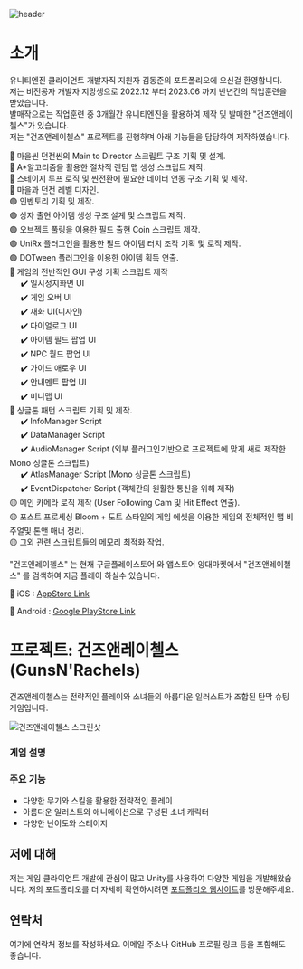 ![header](https://capsule-render.vercel.app/api?type=waving&color=gradient&height=250&section=header&text=UnityEngine3D%20클라이언트%20개발자%20김동준%20포트폴리오&fontSize=35)
<br>
# 소개

유니티엔진 클라이언트 개발자직 지원자 김동준의 포트폴리오에 오신걸 환영합니다.<br>
저는 비전공자 개발자 지망생으로 2022.12 부터 2023.06 까지 반년간의 직업훈련을 받았습니다.<br>
발매작으로는 직업훈련 중 3개월간 유니티엔진을 활용하여 제작 및 발매한 "건즈앤레이첼스"가 있습니다.<br>
저는 "건즈앤레이첼스" 프로젝트를 진행하며 아래 기능들을 담당하여 제작하였습니다.<br>

:red_circle: 마을씬 던전씬의 Main to Director 스크립트 구조 기획 및 설계.<br>
:red_circle: A*알고리즘을 활용한 절차적 랜덤 맵 생성 스크립트 제작.<br>
:red_circle: 스테이지 루프 로직 및 씬전환에 필요한 데이터 연동 구조 기획 및 제작.<br>
:red_circle: 마을과 던전 레벨 디자인.<br>
:green_circle: 인벤토리 기획 및 제작.<br>
:green_circle: 상자 출현 아이템 생성 구조 설계 및 스크립트 제작.<br>
:green_circle: 오브젝트 풀링을 이용한 필드 출현 Coin 스크립트 제작.<br>
:green_circle: UniRx 플러그인을 활용한 필드 아이템 터치 조작 기획 및 로직 제작.<br>
:green_circle: DOTween 플러그인을 이용한 아이템 획득 연출.<br>
:large_blue_circle: 게임의 전반적인 GUI 구성 기획 스크립트 제작 <br>
 &nbsp;&nbsp;&nbsp;&nbsp; :heavy_check_mark: 일시정지화면 UI <br>
 &nbsp;&nbsp;&nbsp;&nbsp; :heavy_check_mark: 게임 오버 UI <br>
 &nbsp;&nbsp;&nbsp;&nbsp; :heavy_check_mark: 재화 UI(디자인)<br>
 &nbsp;&nbsp;&nbsp;&nbsp; :heavy_check_mark: 다이얼로그 UI<br>
 &nbsp;&nbsp;&nbsp;&nbsp; :heavy_check_mark: 아이템 필드 팝업 UI<br>
 &nbsp;&nbsp;&nbsp;&nbsp; :heavy_check_mark: NPC 월드 팝업 UI <br>
 &nbsp;&nbsp;&nbsp;&nbsp; :heavy_check_mark: 가이드 애로우 UI <br>
 &nbsp;&nbsp;&nbsp;&nbsp; :heavy_check_mark: 안내멘트 팝업 UI<br>
 &nbsp;&nbsp;&nbsp;&nbsp; :heavy_check_mark: 미니맵 UI<br>
:large_blue_circle: 싱글톤 패턴 스크립트 기획 및 제작.<br>
 &nbsp;&nbsp;&nbsp;&nbsp; :heavy_check_mark: InfoManager Script <br>
 &nbsp;&nbsp;&nbsp;&nbsp; :heavy_check_mark: DataManager Script <br>
 &nbsp;&nbsp;&nbsp;&nbsp; :heavy_check_mark: AudioManager Script (외부 플러그인기반으로 프로젝트에 맞게 새로 제작한 Mono 싱글톤 스크립트)<br>
 &nbsp;&nbsp;&nbsp;&nbsp; :heavy_check_mark: AtlasManager Script (Mono 싱글톤 스크립트)<br>
 &nbsp;&nbsp;&nbsp;&nbsp; :heavy_check_mark: EventDispatcher Script (객체간의 원활한 통신을 위해 제작)<br>
:yellow_circle: 메인 카메라 로직 제작 (User Following Cam 및 Hit Effect 연출).<br>
:yellow_circle: 포스트 프로세싱 Bloom + 도트 스타일의 게임 에셋을 이용한 게임의 전체적인 맵 비주얼및 톤앤 매너 정리.<br>
:yellow_circle: 그외 관련 스크립트들의 메모리 최적화 작업.<br>


"건즈앤레이첼스" 는 현재 구글플레이스토어 와 앱스토어 양대마켓에서 "건즈앤레이첼스" 를 검색하여 지금 플레이 하실수 있습니다.

:iphone: iOS : [AppStore Link][iOS Link]

[iOS Link]: https://apps.apple.com/us/app/%EA%B1%B4%EC%A6%88%EC%95%A4%EB%A0%88%EC%9D%B4%EC%B2%BC%EC%8A%A4/id6450149470

:iphone: Android : [Google PlayStore Link][GooglePlayStore Link]

[GooglePlayStore Link]: https://play.google.com/store/apps/details?id=com.teamvizeon.gunsandrachels&hl=ko

# 프로젝트: 건즈앤레이첼스 (GunsN'Rachels)

건즈앤레이첼스는 전략적인 플레이와 소녀들의 아름다운 일러스트가 조합된 탄막 슈팅 게임입니다.

![건즈앤레이첼스 스크린샷](https://raw.githubusercontent.com/your-username/your-repo/master/path/to/screenshot.png)

### 게임 설명



### 주요 기능

- 다양한 무기와 스킬을 활용한 전략적인 플레이
- 아름다운 일러스트와 애니메이션으로 구성된 소녀 캐릭터
- 다양한 난이도와 스테이지

## 저에 대해

저는 게임 클라이언트 개발에 관심이 많고 Unity를 사용하여 다양한 게임을 개발해왔습니다. 저의 포트폴리오를 더 자세히 확인하시려면 [포트폴리오 웹사이트](https://your-portfolio-website.com)를 방문해주세요.

## 연락처

여기에 연락처 정보를 작성하세요. 이메일 주소나 GitHub 프로필 링크 등을 포함해도 좋습니다.
